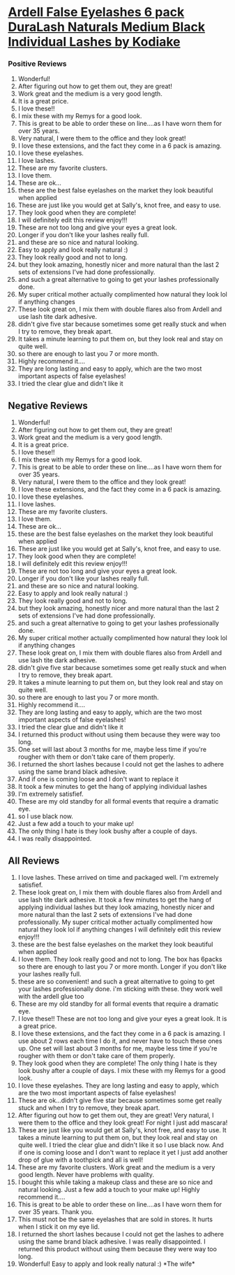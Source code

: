 # [Ardell False Eyelashes 6 pack DuraLash Naturals Medium Black Individual Lashes by Kodiake](https://products.checkmycream.com/products/Ardell-False-Eyelashes-6-pack-DuraLash-Naturals-Medium-Black-Individual-Lashes-by-Kodiake.html)

### Positive Reviews

<ol>
      <li>Wonderful!</li>
      <li>After figuring out how to get them out, they are great!</li>
      <li>Work great and the medium is a very good length.</li>
      <li>It is a great price.</li>
      <li>I love these!!</li>
      <li>I mix these with my Remys for a good look.</li>
      <li>This is great to be able to order these on line....as I have worn them for over 35 years.  </li>
      <li>Very natural, I were them to the office and they look great!</li>
      <li>I love these extensions, and the fact they come in a 6 pack is amazing.</li>
      <li>I love these eyelashes.</li>
      <li>I love lashes.</li>
      <li>These are my favorite clusters.</li>
      <li>I love them.</li>
      <li>These are ok...</li>
      <li>these are the best false eyelashes on the market they look beautiful when applied</li>
      <li>These are just like you would get at Sally&#x27;s, knot free, and easy to use.  </li>
      <li>They look good when they are complete!</li>
      <li>I will definitely edit this review enjoy!!!</li>
      <li>These are not too long and give your eyes a great look.  </li>
      <li>Longer if you don&#x27;t like your lashes really full.</li>
      <li>and these are so nice and natural looking.  </li>
      <li>Easy to apply and look really natural :)</li>
      <li>They look really good and not to long.</li>
      <li>but they look amazing, honestly nicer and more natural than the last 2 sets of extensions I&#x27;ve had done professionally.  </li>
      <li>and such a great alternative to going to get your lashes professionally done.</li>
      <li>My super critical mother actually complimented how natural they look lol if anything changes</li>
      <li>These look great on, I mix them with double flares also from Ardell and use lash tite dark adhesive.  </li>
      <li>didn&#x27;t give five star because sometimes some get really stuck and when I try to remove, they break apart.</li>
      <li>It takes a minute learning to put them on, but they look real and stay on quite well.  </li>
      <li>so there are enough to last you 7 or more month.</li>
      <li>Highly recommend it....</li>
      <li>They are long lasting and easy to apply, which are the two most important aspects of false eyelashes!</li>
      <li>I tried the clear glue and didn&#x27;t like it</li>
</ol>


<h2>Negative Reviews</h2>
<ol>
<li> Wonderful!</li>
<li> After figuring out how to get them out, they are great!</li>
<li> Work great and the medium is a very good length.</li>
<li> It is a great price.</li>
<li> I love these!!</li>
<li> I mix these with my Remys for a good look.</li>
<li> This is great to be able to order these on line....as I have worn them for over 35 years.  </li>
<li> Very natural, I were them to the office and they look great!</li>
<li> I love these extensions, and the fact they come in a 6 pack is amazing.</li>
<li> I love these eyelashes.</li>
<li> I love lashes.</li>
<li> These are my favorite clusters.</li>
<li> I love them.</li>
<li> These are ok...</li>
<li> these are the best false eyelashes on the market they look beautiful when applied</li>
<li> These are just like you would get at Sally&#x27;s, knot free, and easy to use.  </li>
<li> They look good when they are complete!</li>
<li> I will definitely edit this review enjoy!!!</li>
<li> These are not too long and give your eyes a great look.  </li>
<li> Longer if you don&#x27;t like your lashes really full.</li>
<li> and these are so nice and natural looking.  </li>
<li> Easy to apply and look really natural :)</li>
<li> They look really good and not to long.</li>
<li> but they look amazing, honestly nicer and more natural than the last 2 sets of extensions I&#x27;ve had done professionally.  </li>
<li> and such a great alternative to going to get your lashes professionally done.</li>
<li> My super critical mother actually complimented how natural they look lol if anything changes</li>
<li> These look great on, I mix them with double flares also from Ardell and use lash tite dark adhesive.  </li>
<li> didn&#x27;t give five star because sometimes some get really stuck and when I try to remove, they break apart.</li>
<li> It takes a minute learning to put them on, but they look real and stay on quite well.  </li>
<li> so there are enough to last you 7 or more month.</li>
<li> Highly recommend it....</li>
<li> They are long lasting and easy to apply, which are the two most important aspects of false eyelashes!</li>
<li> I tried the clear glue and didn&#x27;t like it</li>
<li> I returned this product without using them because they were way too long.</li>
<li> One set will last about 3 months for me, maybe less time if you&#x27;re rougher with them or don&#x27;t take care of them properly.</li>
<li> I returned the short lashes because I could not get the lashes to adhere using the same brand black adhesive.</li>
<li> And if one is coming loose and I don&#x27;t want to replace it</li>
<li> It took a few minutes to get the hang of applying individual lashes</li>
<li> I&#x27;m extremely satisfief.</li>
<li> These are my old standby for all formal events that require a dramatic eye.</li>
<li> so I use black now.  </li>
<li> Just a few add a touch to your make up!</li>
<li> The only thing I hate is they look bushy after a couple of days.</li>
<li> I was really disappointed.</li>
</ol>

<h2>All Reviews</h2>

<ol>
    <li> I love lashes. These arrived on time and packaged well. I&#x27;m extremely satisfief.</li>
    <li> These look great on, I mix them with double flares also from Ardell and use lash tite dark adhesive.  It took a few minutes to get the hang of applying individual lashes but they look amazing, honestly nicer and more natural than the last 2 sets of extensions I&#x27;ve had done professionally.  My super critical mother actually complimented how natural they look lol if anything changes I will definitely edit this review enjoy!!!</li>
    <li> these are the best false eyelashes on the market they look beautiful when applied</li>
    <li> I love them. They look really good and not to long. The box has 6packs so there are enough to last you 7 or more month. Longer if you don&#x27;t like your lashes really full.</li>
    <li> these are so convenient! and such a great alternative to going to get your lashes professionally done. i&#x27;m sticking with these. they work well with the ardell glue too</li>
    <li> These are my old standby for all formal events that require a dramatic eye.</li>
    <li> I love these!! These are not too long and give your eyes a great look.  It is a great price.</li>
    <li> I love these extensions, and the fact they come in a 6 pack is amazing. I use about 2 rows each time I do it, and never have to touch these ones up. One set will last about 3 months for me, maybe less time if you&#x27;re rougher with them or don&#x27;t take care of them properly.</li>
    <li> They look good when they are complete! The only thing I hate is they look bushy after a couple of days. I mix these with my Remys for a good look.</li>
    <li> I love these eyelashes. They are long lasting and easy to apply, which are the two most important aspects of false eyelashes!</li>
    <li> These are ok...didn&#x27;t give five star because sometimes some get really stuck and when I try to remove, they break apart.</li>
    <li> After figuring out how to get them out, they are great! Very natural, I were them to the office and they look great! For night I just add mascara!</li>
    <li> These are just like you would get at Sally&#x27;s, knot free, and easy to use.  It takes a minute learning to put them on, but they look real and stay on quite well.  I tried the clear glue and didn&#x27;t like it so I use black now.  And if one is coming loose and I don&#x27;t want to replace it yet I just add another drop of glue with a toothpick and all is well!</li>
    <li> These are my favorite clusters. Work great and the medium is a very good length. Never have problems with quality.</li>
    <li> I bought this while taking a makeup class and these are so nice and natural looking.  Just a few add a touch to your make up! Highly recommend it....</li>
    <li> This is great to be able to order these on line....as I have worn them for over 35 years.  Thank you.</li>
    <li> This must not be the same eyelashes that are sold in stores. It hurts when I stick it on my eye lid.</li>
    <li> I returned the short lashes because I could not get the lashes to adhere using the same brand black adhesive. I was really disappointed. I returned this product without using them because they were way too long.</li>
    <li> Wonderful! Easy to apply and look really natural :) *The wife*</li>
</ol>




